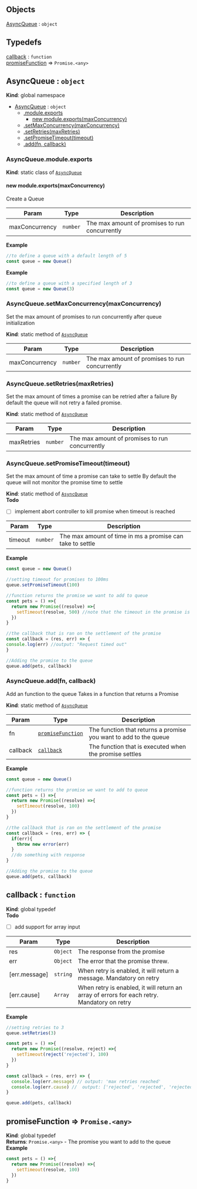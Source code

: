 ## Objects

<dl>
<dt><a href="#AsyncQueue">AsyncQueue</a> : <code>object</code></dt>
<dd></dd>
</dl>

## Typedefs

<dl>
<dt><a href="#callback">callback</a> : <code>function</code></dt>
<dd></dd>
<dt><a href="#promiseFunction">promiseFunction</a> ⇒ <code>Promise.&lt;any&gt;</code></dt>
<dd></dd>
</dl>

<a name="AsyncQueue"></a>

## AsyncQueue : <code>object</code>
**Kind**: global namespace  

* [AsyncQueue](#AsyncQueue) : <code>object</code>
    * [.module.exports](#AsyncQueue.module.exports)
        * [new module.exports(maxConcurrency)](#new_AsyncQueue.module.exports_new)
    * [.setMaxConcurrency(maxConcurrency)](#AsyncQueue.setMaxConcurrency)
    * [.setRetries(maxRetries)](#AsyncQueue.setRetries)
    * [.setPromiseTimeout(timeout)](#AsyncQueue.setPromiseTimeout)
    * [.add(fn, callback)](#AsyncQueue.add)

<a name="AsyncQueue.module.exports"></a>

### AsyncQueue.module.exports
**Kind**: static class of [<code>AsyncQueue</code>](#AsyncQueue)  
<a name="new_AsyncQueue.module.exports_new"></a>

#### new module.exports(maxConcurrency)
Create a Queue


| Param | Type | Description |
| --- | --- | --- |
| maxConcurrency | <code>number</code> | The max amount of promises to run concurrently |

**Example**  
```js
//to define a queue with a default length of 5
const queue = new Queue()
```
**Example**  
```js
//to define a queue with a specified length of 3
const queue = new Queue(3)
```
<a name="AsyncQueue.setMaxConcurrency"></a>

### AsyncQueue.setMaxConcurrency(maxConcurrency)
Set the max amount of promises to run concurrently after queue initialization

**Kind**: static method of [<code>AsyncQueue</code>](#AsyncQueue)  

| Param | Type | Description |
| --- | --- | --- |
| maxConcurrency | <code>number</code> | The max amount of promises to run concurrently |

<a name="AsyncQueue.setRetries"></a>

### AsyncQueue.setRetries(maxRetries)
Set the max amount of times a promise can be retried after a failure
By default the queue will not retry a failed promise.

**Kind**: static method of [<code>AsyncQueue</code>](#AsyncQueue)  

| Param | Type | Description |
| --- | --- | --- |
| maxRetries | <code>number</code> | The max amount of promises to run concurrently |

<a name="AsyncQueue.setPromiseTimeout"></a>

### AsyncQueue.setPromiseTimeout(timeout)
Set the max amount of time a promise can take to settle
By default the queue will not monitor the promise time to settle

**Kind**: static method of [<code>AsyncQueue</code>](#AsyncQueue)  
**Todo**

- [ ] implement abort controller to kill promise when timeout is reached


| Param | Type | Description |
| --- | --- | --- |
| timeout | <code>number</code> | The max amount of time in ms a promise can take to settle |

**Example**  
```js
const queue = new Queue()

//setting timeout for promises to 100ms
queue.setPromiseTimeout(100)

//function returns the promise we want to add to queue
const pets = () =>{
  return new Promise((resolve) =>{
    setTimeout(resolve, 500) //note that the timeout in the promise is larger than the set promise timeout
  })
}

//the callback that is ran on the settlement of the promise
const callback = (res, err) => {
console.log(err) //output: "Request timed out"
}

//Adding the promise to the queue
queue.add(pets, callback)
```
<a name="AsyncQueue.add"></a>

### AsyncQueue.add(fn, callback)
Add an function to the queue
Takes in a function that returns a Promise

**Kind**: static method of [<code>AsyncQueue</code>](#AsyncQueue)  

| Param | Type | Description |
| --- | --- | --- |
| fn | [<code>promiseFunction</code>](#promiseFunction) | The function that returns a promise you want to add to the queue |
| callback | [<code>callback</code>](#callback) | The function that is executed when the promise settles |

**Example**  
```js
const queue = new Queue()

//function returns the promise we want to add to queue
const pets = () =>{
  return new Promise((resolve) =>{
    setTimeout(resolve, 100)
  })
}

//the callback that is ran on the settlement of the promise
const callback = (res, err) => {
  if(err){
    throw new error(err)
  }
  //do something with response
}

//Adding the promise to the queue
queue.add(pets, callback)
```
<a name="callback"></a>

## callback : <code>function</code>
**Kind**: global typedef  
**Todo**

- [ ] add support for array input


| Param | Type | Description |
| --- | --- | --- |
| res | <code>Object</code> | The response from the promise |
| err | <code>Object</code> | The error that the promise threw. |
| [err.message] | <code>string</code> | When retry is enabled, it will return a message. Mandatory on retry |
| [err.cause] | <code>Array</code> | When retry is enabled, it will return an array of errors for each retry. Mandatory on retry |

**Example**  
```js
//setting retries to 3
queue.setRetries(3)

const pets = () =>{
  return new Promise((resolve, reject) =>{
    setTimeout(reject('rejected'), 100)
  })
}

const callback = (res, err) => {
  console.log(err.message) // output: 'max retries reached'
  console.log(err.cause) //  output: ['rejected', 'rejected', 'rejected']
}

queue.add(pets, callback)
```
<a name="promiseFunction"></a>

## promiseFunction ⇒ <code>Promise.&lt;any&gt;</code>
**Kind**: global typedef  
**Returns**: <code>Promise.&lt;any&gt;</code> - The promise you want to add to the queue  
**Example**  
```js
const pets = () =>{
  return new Promise((resolve) =>{
    setTimeout(resolve, 100)
  })
}
```
